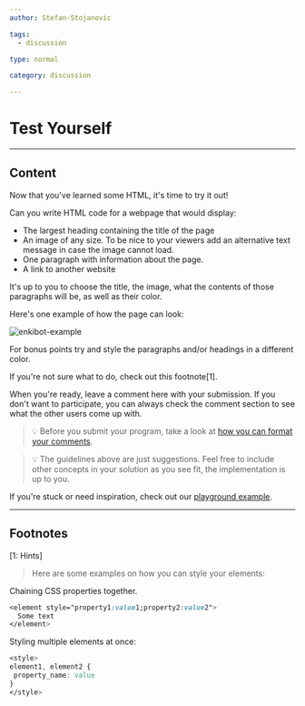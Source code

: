 ```yaml
---
author: Stefan-Stojanovic

tags:
  - discussion

type: normal

category: discussion

---
```


# Test Yourself

---

## Content

Now that you've learned some HTML, it's time to try it out!

Can you write HTML code for a webpage that would display:
- The largest heading containing the title of the page
- An image of any size. To be nice to your viewers add an alternative text message in case the image cannot load.
- One paragraph with information about the page.
- A link to another website

It's up to you to choose the title, the image, what the contents of those paragraphs will be, as well as their color.

Here's one example of how the page can look:

![enkibot-example](https://img.enkipro.com/e6a42cec737935a42270522e1de1ad44.png)

For bonus points try and style the paragraphs and/or headings in a different color.

If you're not sure what to do, check out this footnote[1].

When you're ready, leave a comment here with your submission. If you don't want to participate, you can always check the comment section to see what the other users come up with.

> 💡 Before you submit your program, take a look at [how you can format your comments](https://www.enki.com/glossary/general/markdown-formatting).

> 💡 The guidelines above are just suggestions. Feel free to include other concepts in your solution as you see fit, the implementation is up to you.

If you're stuck or need inspiration, check out our [playground example](https://codepen.io/enkidevs/pen/QWKywyy).
 
---
## Footnotes
[1: Hints]

> Here are some examples on how you can style your elements:

Chaining CSS properties together.

```css
<element style="property1:value1;property2:value2">
  Some text
</element> 
```

Styling multiple elements at once:

```css
<style>
element1, element2 {
 property_name: value
}
</style>
```

